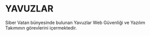 # YAVUZLAR
Siber Vatan bünyesinde bulunan Yavuzlar Web Güvenliği ve Yazılım Takımının görevlerini içermektedir.
